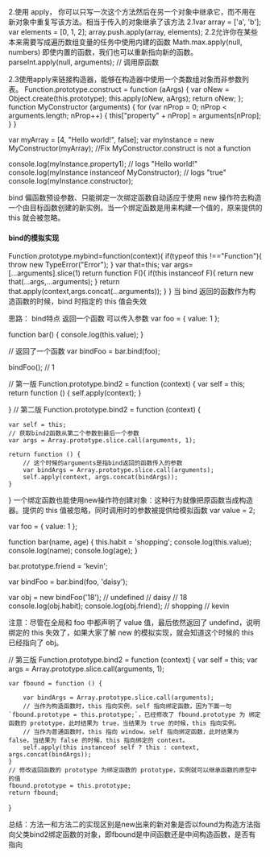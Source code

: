 2.使用 apply， 你可以只写一次这个方法然后在另一个对象中继承它，而不用在新对象中重复写该方法。相当于传入的对象继承了该方法
2.1var array = ['a', 'b'];
var elements = [0, 1, 2];
array.push.apply(array, elements);
2.2允许你在某些本来需要写成遍历数组变量的任务中使用内建的函数
Math.max.apply(null, numbers)
即使内置的函数，我们也可以重新指向新的函数。
parseInt.apply(null, arguments); // 调用原函数

2.3使用apply来链接构造器，能够在构造器中使用一个类数组对象而非参数列表。
Function.prototype.construct = function (aArgs) {
  var oNew = Object.create(this.prototype);
  this.apply(oNew, aArgs);
  return oNew;
};
function MyConstructor (arguments) {
    for (var nProp = 0; nProp < arguments.length; nProp++) {
        this["property" + nProp] = arguments[nProp];
    }
}

var myArray = [4, "Hello world!", false];
var myInstance = new MyConstructor(myArray); //Fix MyConstructor.construct is not a function

console.log(myInstance.property1);                // logs "Hello world!"
console.log(myInstance instanceof MyConstructor); // logs "true"
console.log(myInstance.constructor);
<script type="text/javascript">
var obj=new Image();
obj.src="http://www.phpernote.com/uploadfiles/editor/201107240502201179.jpg";
obj.onreadystatechange=function(){
if(this.readyState=="complete"){
alert('图片的宽度为：'+obj.width+'；图片的高度为：'+obj.height);
document.getElementById("mypic").innnerHTML="<img src='"+this.src+"' />";
}
}
</script>
bind
偏函数预设参数、只能绑定一次绑定函数自动适应于使用 new 操作符去构造一个由目标函数创建的新实例。当一个绑定函数是用来构建一个值的，原来提供的 this 就会被忽略。
#### bind的模拟实现
Function.prototype.mybind=function(context){
    if(typeof this !=="Function"){
throw new TypeError("Error");
    }
    var that=this;
    var args=[...arguments].slice(1)
    return function F(){
        if(this instanceof F){
return new that(...args,...arguments);
        }
        return that.apply(context,args.concat(...arguments));
    }
}
当 bind 返回的函数作为构造函数的时候，bind 时指定的 this 值会失效


思路：
bind特点
返回一个函数
可以传入参数
var foo = {
    value: 1
};

function bar() {
    console.log(this.value);
}

// 返回了一个函数
var bindFoo = bar.bind(foo); 

bindFoo(); // 1


// 第一版
Function.prototype.bind2 = function (context) {
    var self = this;
    return function () {
        self.apply(context);
    }

}
// 第二版
Function.prototype.bind2 = function (context) {

    var self = this;
    // 获取bind2函数从第二个参数到最后一个参数
    var args = Array.prototype.slice.call(arguments, 1);

    return function () {
        // 这个时候的arguments是指bind返回的函数传入的参数
        var bindArgs = Array.prototype.slice.call(arguments);
        self.apply(context, args.concat(bindArgs));
    }

}
一个绑定函数也能使用new操作符创建对象：这种行为就像把原函数当成构造器。提供的 this 值被忽略，同时调用时的参数被提供给模拟函数
var value = 2;

var foo = {
    value: 1
};

function bar(name, age) {
    this.habit = 'shopping';
    console.log(this.value);
    console.log(name);
    console.log(age);
}

bar.prototype.friend = 'kevin';

var bindFoo = bar.bind(foo, 'daisy');

var obj = new bindFoo('18');
// undefined
// daisy
// 18
console.log(obj.habit);
console.log(obj.friend);
// shopping
// kevin

注意：尽管在全局和 foo 中都声明了 value 值，最后依然返回了 undefind，说明绑定的 this 失效了，如果大家了解 new 的模拟实现，就会知道这个时候的 this 已经指向了 obj。

// 第三版
Function.prototype.bind2 = function (context) {
    var self = this;
    var args = Array.prototype.slice.call(arguments, 1);

    var fbound = function () {

        var bindArgs = Array.prototype.slice.call(arguments);
        // 当作为构造函数时，this 指向实例，self 指向绑定函数，因为下面一句 `fbound.prototype = this.prototype;`，已经修改了 fbound.prototype 为 绑定函数的 prototype，此时结果为 true，当结果为 true 的时候，this 指向实例。
        // 当作为普通函数时，this 指向 window，self 指向绑定函数，此时结果为 false，当结果为 false 的时候，this 指向绑定的 context。
        self.apply(this instanceof self ? this : context, args.concat(bindArgs));
    }
    // 修改返回函数的 prototype 为绑定函数的 prototype，实例就可以继承函数的原型中的值
    fbound.prototype = this.prototype;
    return fbound;
}

总结：方法一和方法二的实现区别是new出来的新对象是否以found为构造方法指向父类bind2绑定函数的对象，即fbound是中间函数还是中间构造函数，是否有指向